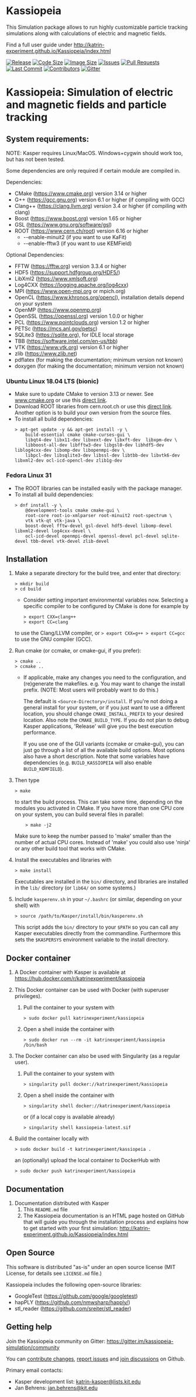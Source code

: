 # Kassiopeia

This Simulation package allows to run highly customizable particle tracking simulations
along with calculations of electric and magnetic fields.

Find a full user guide under http://katrin-experiment.github.io/Kassiopeia/index.html

[![Release](https://img.shields.io/github/v/release/KATRIN-Experiment/Kassiopeia)](https://github.com/KATRIN-Experiment/Kassiopeia/releases)
[![Code Size](https://img.shields.io/github/languages/code-size/KATRIN-Experiment/Kassiopeia)](https://github.com/KATRIN-Experiment/Kassiopeia)
[![Image Size](https://img.shields.io/docker/image-size/katrinexperiment/kassiopeia)](https://hub.docker.com/r/katrinexperiment/kassiopeia)
[![Issues](https://img.shields.io/github/issues/KATRIN-Experiment/Kassiopeia)](https://github.com/KATRIN-Experiment/Kassiopeia/issues)
[![Pull Requests](https://img.shields.io/github/issues-pr/KATRIN-Experiment/Kassiopeia)](https://github.com/KATRIN-Experiment/Kassiopeia/pulls)
[![Last Commit](https://img.shields.io/github/last-commit/KATRIN-Experiment/Kassiopeia)](https://github.com/KATRIN-Experiment/Kassiopeia/commits)
[![Contributors](https://img.shields.io/github/contributors/KATRIN-Experiment/Kassiopeia)](https://github.com/KATRIN-Experiment/Kassiopeia/graphs/contributors)
[![Gitter](https://badges.gitter.im/kassiopeia-simulation/community.svg)](https://gitter.im/kassiopeia-simulation/community?utm_source=badge&utm_medium=badge&utm_campaign=pr-badge)


 Kassiopeia: Simulation of electric and magnetic fields and particle tracking
==============================================================================


 System requirements:
----------------------

NOTE: Kasper requires Linux/MacOS. Windows+cygwin should work too, but has not been tested.

Some dependencies are only required if certain module are compiled in.

Dependencies:
*   CMake (https://www.cmake.org) version 3.14 or higher
*   G++ (https://gcc.gnu.org) version 6.1 or higher (if compiling with GCC)
*   Clang++ (https://clang.llvm.org) version 3.4 or higher (if compiling with clang)
*   Boost (https://www.boost.org) version 1.65 or higher
*   GSL (https://www.gnu.org/software/gsl)
*   ROOT (https://www.cern.ch/root) version 6.16 or higher
    +   --enable-minuit2 (if you want to use KaFit)
    +   --enable-fftw3 (if you want to use KEMField)

Optional Dependencies:
*   FFTW (https://fftw.org) version 3.3.4 or higher
*   HDF5 (https://support.hdfgroup.org/HDF5/)
*   LibXml2 (https://www.xmlsoft.org)
*   Log4CXX (https://logging.apache.org/log4cxx)
*   MPI (https://www.open-mpi.org or mpich.org)
*   OpenCL (https://www.khronos.org/opencl), installation details depend on your system
*   OpenMP (https://www.openmp.org)
*   OpenSSL (https://openssl.org) version 1.0.0 or higher
*   PCL (https://www.pointclouds.org) version 1.2 or higher
*   PETSc (https://mcs.anl.gov/petsc)
*   SQLite3 (https://sqlite.org), for IDLE local storage
*   TBB (https://software.intel.com/en-us/tbb)
*   VTK (https://www.vtk.org) version 6.1 or higher
*   zlib (https://www.zlib.net)
*   pdflatex (for making the documentation; minimum version not known)
*   doxygen (for making the documentation; minimum version not known)

### Ubuntu Linux 18.04 LTS (bionic)

* Make sure to update CMake to version 3.13 or newer. See www.cmake.org or use this
    [direct link](https://github.com/Kitware/CMake/releases/download/v3.13.4/cmake-3.13.4-Linux-x86_64.tar.gz).
* Download ROOT libraries from cern.root.ch or use this
    [direct link](https://root.cern/download/root_v6.18.04.Linux-ubuntu18-x86_64-gcc7.4.tar.gz).
    Another option is to build your own version from the source files.
* To install all build dependencies:
    ```
    > apt-get update -y && apt-get install -y \
        build-essential cmake cmake-curses-gui \
        libqt4-dev libx11-dev libxext-dev libxft-dev  libxpm-dev \
        libboost-all-dev libfftw3-dev libgsl0-dev libhdf5-dev liblog4cxx-dev libomp-dev libopenmpi-dev \
        libpcl-dev libsqlite3-dev libssl-dev libtbb-dev libvtk6-dev libxml2-dev ocl-icd-opencl-dev zlib1g-dev
    ```

### Fedora Linux 31

* The ROOT libraries can be installed easily with the package manager.
* To install all build dependencies:
    ```
    > dnf install -y \
        @development-tools cmake cmake-gui \
        root-core root-io-xmlparser root-minuit2 root-spectrum \
        vtk vtk-qt vtk-java \
        boost-devel fftw-devel gsl-devel hdf5-devel libomp-devel libxml2-devel log4cxx-devel \
        ocl-icd-devel openmpi-devel openssl-devel pcl-devel sqlite-devel tbb-devel vtk-devel zlib-devel
    ```

 Installation
--------------

1. Make a separate directory for the build tree, and enter that directory:
    ```
    > mkdir build
    > cd build
    ```

    * Consider setting important environmental variables now.
      Selecting a specific compiler to be configured by CMake is done for example by
        ```
        > export CXX=clang++
        > export CC=clang
        ```
    to use the Clang/LLVM compiler, or
        ```
        > export CXX=g++
        > export CC=gcc
        ```
    to use the GNU compiler (GCC).

2. Run cmake (or ccmake, or cmake-gui, if you prefer):
    ```
    > cmake ..
    > ccmake ..
    ```

    * If applicable, make any changes you need to the configuration, and
        (re)generate the makefiles. e.g. You may want to change the install
        prefix. (NOTE: Most users will probably want to do this.)

        The default is `<Source-Directory>/install`. If you're not doing
        a general install for your system, or if you just want to use a
        different location, you should change `CMAKE_INSTALL_PREFIX` to
        your desired location. Also note the `CMAKE_BUILD_TYPE`. If you
        do not plan to debug Kasper applications, 'Release' will give you
        the best execution performance.

        If you use one of the GUI variants (ccmake or cmake-gui), you can
        just go through a list of all the available build options. Most
        options also have a short description. Note that some variables
        have dependencies (e.g. `BUILD_KASSIOPEIA` will also enable
        `BUILD_KEMFIELD`).

3. Then type
    ```
    > make
    ```
    to start the build process. This can take some time, depending on the
    modules you activated in CMake. If you have more than one CPU core on
    your system, you can build several files in parallel:
    ```
        > make -j2
    ```
    Make sure to keep the number passed to 'make' smaller than the number
    of actual CPU cores. Instead of 'make' you could also use 'ninja'
    or any other build tool that works with CMake.

4. Install the executables and libraries with
    ```
    > make install
    ```
    Executables are installed in the `bin/` directory, and libraries are
    installed in the `lib/` directory (or `lib64/` on some systems.)

5. Include `kasperenv.sh` in your `~/.bashrc` (or similar, depending on
    your shell) with
    ```
    > source /path/to/Kasper/install/bin/kasperenv.sh
    ```
    This script adds the `bin/` directory to your `$PATH` so you can call
    any Kasper executables directly from the commandline. Furthermore this
    sets the `$KASPERSYS` environment variable to the install directory.


 Docker container
------------------

1. A Docker container with Kasper is available at
    https://hub.docker.com/r/katrinexperiment/kassiopeia

2. This Docker container can be used with Docker (with superuser privileges).
    1. Pull the container to your system with
        ```
        > sudo docker pull katrinexperiment/kassiopeia
        ```
    2. Open a shell inside the container with
        ```
        > sudo docker run --rm -it katrinexperiment/kassiopeia /bin/bash
        ```

3. The Docker container can also be used with Singularity (as a regular user).
    1. Pull the container to your system with
        ```
        > singularity pull docker://katrinexperiment/kassiopeia
        ```
    2. Open a shell inside the container with
        ```
        > singularity shell docker://katrinexperiment/kassiopeia
        ```
        or (if a local copy is available already)
        ```
        > singularity shell kassiopeia-latest.sif
        ```

4. Build the container locally with
    ```
    > sudo docker build -t katrinexperiment/kassiopeia .
    ```
    an (optionally) upload the local container to DockerHub with
    ```
    > sudo docker push katrinexperiment/kassiopeia
    ```


 Documentation
---------------

1. Documentation distributed with Kasper
    1. This `README.md` file
    2. The Kassiopeia documentation is an HTML page hosted on GitHub
        that will guide you through the installation process and
        explains how to get started with your first simulation:
        http://katrin-experiment.github.io/Kassiopeia/index.html

 Open Source
-------------

This software is distributed "as-is" under an open source license
(MIT License, for details see `LICENSE.md` file.)

Kassiopeia includes the following open-source libraries:

* GoogleTest (https://github.com/google/googletest)
* hapPLY (https://github.com/nmwsharp/happly/)
* stl_reader (https://github.com/sreiter/stl_reader)


 Getting help
--------------

Join the Kassiopeia community on Gitter: https://gitter.im/kassiopeia-simulation/community

You can [contribute changes](https://github.com/KATRIN-Experiment/Kassiopeia/compare), [report issues](https://github.com/KATRIN-Experiment/Kassiopeia/issues/new) and [join discussions](https://github.com/KATRIN-Experiment/Kassiopeia/discussions) on Github.

Primary email contacts:
*    Kasper development list: katrin-kasper@lists.kit.edu
*    Jan Behrens: jan.behrens@kit.edu
